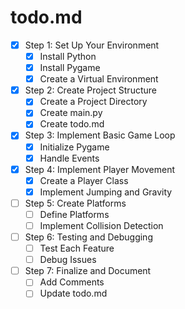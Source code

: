 # todo.md

- [x] Step 1: Set Up Your Environment
  - [x] Install Python
  - [x] Install Pygame
  - [x] Create a Virtual Environment

- [x] Step 2: Create Project Structure
  - [x] Create a Project Directory
  - [x] Create main.py
  - [x] Create todo.md

- [x] Step 3: Implement Basic Game Loop
  - [x] Initialize Pygame
  - [x] Handle Events

- [x] Step 4: Implement Player Movement
  - [x] Create a Player Class
  - [x] Implement Jumping and Gravity

- [ ] Step 5: Create Platforms
  - [ ] Define Platforms
  - [ ] Implement Collision Detection

- [ ] Step 6: Testing and Debugging
  - [ ] Test Each Feature
  - [ ] Debug Issues

- [ ] Step 7: Finalize and Document
  - [ ] Add Comments
  - [ ] Update todo.md
